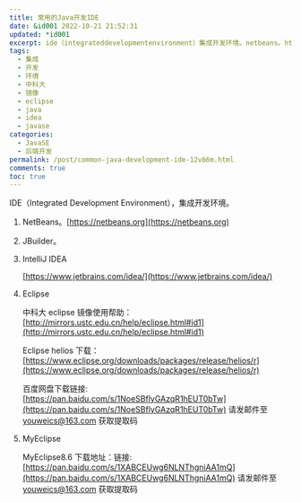 ```yaml
---
title: 常用的Java开发IDE
date: &id001 2022-10-21 21:52:31
updated: *id001
excerpt: ide（integrateddevelopmentenvironment）集成开发环境。netbeans。https_netbeansorgjbuilder。intellijideahttps_wwwjetbrainscomideaeclipse中科大eclipse镜像使用帮助_http_mirrorsustceducnhelpeclipsehtml#ideclipsehelios下载_https_wwweclipseorgdownloadspackagesreleaseheliosr百度网盘下载链接_h
tags:
  - 集成
  - 开发
  - 环境
  - 中科大
  - 镜像
  - eclipse
  - java
  - idea
  - javase
categories:
  - JavaSE
  - 后端开发
permalink: /post/common-java-development-ide-12v66m.html
comments: true
toc: true
---
```

IDE（Integrated Development Environment），集成开发环境。

1. NetBeans。[https://netbeans.org](https://netbeans.org)
2. JBuilder。
3. IntelliJ IDEA

   [https://www.jetbrains.com/idea/](https://www.jetbrains.com/idea/)
4. Eclipse

   中科大 eclipse 镜像使用帮助：[http://mirrors.ustc.edu.cn/help/eclipse.html#id1](http://mirrors.ustc.edu.cn/help/eclipse.html#id1)

   Eclipse helios 下载：[https://www.eclipse.org/downloads/packages/release/helios/r](https://www.eclipse.org/downloads/packages/release/helios/r)

   百度网盘下载链接: [https://pan.baidu.com/s/1NoeSBflyGAzqR1hEUT0bTw](https://pan.baidu.com/s/1NoeSBflyGAzqR1hEUT0bTw) 请发邮件至 youweics@163.com 获取提取码
5. MyEclipse

   MyEclipse8.6 下载地址：链接: [https://pan.baidu.com/s/1XABCEUwg6NLNThgniAA1mQ](https://pan.baidu.com/s/1XABCEUwg6NLNThgniAA1mQ)  请发邮件至 youweics@163.com 获取提取码

‍